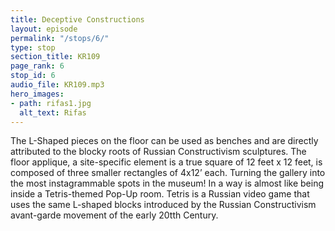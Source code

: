 ```yaml
---
title: Deceptive Constructions
layout: episode
permalink: "/stops/6/"
type: stop
section_title: KR109
page_rank: 6
stop_id: 6
audio_file: KR109.mp3
hero_images:
- path: rifas1.jpg
  alt_text: Rifas
---
```


The L-Shaped pieces on the floor can be used as benches and are directly attributed to
the blocky roots of Russian Constructivism sculptures. The floor applique, a site-specific
element is a true square of 12 feet x 12 feet, is composed of three smaller rectangles of
4x12’ each. Turning the gallery into the most instagrammable spots in the museum!
In a way is almost like being inside a Tetris-themed Pop-Up room. Tetris is a Russian
video game that uses the same L-shaped blocks introduced by the Russian
Constructivism avant-garde movement of the early 20tth Century.